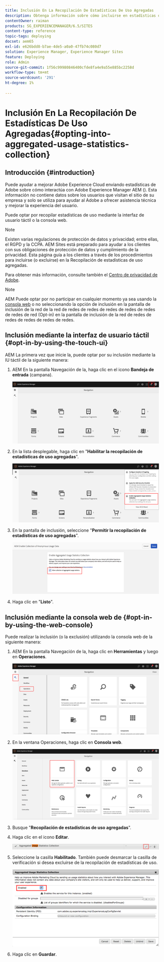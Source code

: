 ```yaml
---
title: Inclusión En La Recopilación De Estadísticas De Uso Agregadas
description: Obtenga información sobre cómo incluirse en estadísticas de uso agregadas.
contentOwner: raiman
products: SG_EXPERIENCEMANAGER/6.5/SITES
content-type: reference
topic-tags: deploying
docset: aem65
exl-id: e626bdd8-b7ae-4de5-a0a0-47fb74c080d7
solution: Experience Manager, Experience Manager Sites
feature: Deploying
role: Admin
source-git-commit: 1f56c99980846400cfde8fa4e9a55e885bc2258d
workflow-type: tm+mt
source-wordcount: '291'
ht-degree: 1%

---
```


# Inclusión En La Recopilación De Estadísticas De Uso Agregadas{#opting-into-aggregated-usage-statistics-collection}

## Introducción {#introduction}

Puede ayudar a mejorar Adobe Experience Cloud enviando estadísticas de Adobe sobre cómo interactúa con Adobe Experience Manager AEM (). Esta información no contiene datos sobre los usuarios que visitan el sitio de su empresa y solo se utiliza para ayudar al Adobe a ofrecer asistencia técnica y mejorar la experiencia del usuario.

Puede optar por recopilar estadísticas de uso mediante la interfaz de usuario táctil o la consola web.

>[!NOTE]
>
>Existen varias regulaciones de protección de datos y privacidad; entre ellas, el RGPD y la CCPA. AEM Sites está preparado para ayudar a los clientes con sus obligaciones de protección de datos y cumplimiento de la privacidad. Esta página guía a los clientes a través de los procedimientos para incluirse (o excluirse) en la Recopilación de estadísticas de uso agregadas.
>
>Para obtener más información, consulte también el [Centro de privacidad de Adobe](https://www.adobe.com/es/privacy.html).

>[!NOTE]
>
>AEM Puede optar por no participar en cualquier momento ya sea usando la [consola web](/help/sites-deploying/opt-in-aggregated-usage-statistics.md#opt-in-by-using-the-web-console) o no seleccionando la opción de inclusión en la pantalla de inclusión de la red de la red de redes de redes de redes de redes de redes de redes de red (Opt-in) en la pantalla de inclusión de la red de redes de redes de redes de redes de redes.

## Inclusión mediante la interfaz de usuario táctil {#opt-in-by-using-the-touch-ui}

AEM La primera vez que inicie la, puede optar por su inclusión mediante la IU táctil de la siguiente manera:

1. AEM En la pantalla Navegación de la, haga clic en el icono **Bandeja de entrada** (campana).

   ![pantalla de navegación de usage_statistics](assets/usage_statisticsnavigationscreen.png)

1. En la lista desplegable, haga clic en &quot;**Habilitar la recopilación de estadísticas de uso agregadas**&quot;.

   ![pantalla de navegación_estadísticas_uso2](assets/usage_statisticsnavigationscreen2.png)

1. En la pantalla de inclusión, seleccione &quot;**Permitir la recopilación de estadísticas de uso agregadas**&quot;.

   ![usage_statisticsSpot-inscreen](assets/usage_statisticsopt-inscreen.png)

1. Haga clic en &quot;**Listo**&quot;.

## Inclusión mediante la consola web de {#opt-in-by-using-the-web-console}

Puede realizar la inclusión (o la exclusión) utilizando la consola web de la siguiente manera:

1. AEM En la pantalla Navegación de la, haga clic en **Herramientas** y luego en **Operaciones**.

   ![panel de estadísticas de uso](assets/usage_statisticsopsdashboard.png)

1. En la ventana Operaciones, haga clic en **Consola web**.

   ![usage_staticswebconsole](assets/usage_statisticswebconsole.png)

1. Busque &quot;**Recopilación de estadísticas de uso agregadas**&quot;.
1. Haga clic en el icono **Editar**.

   ![usage_statscolltionedit](assets/usage_statisticscollectionedit.png)

1. Seleccione la casilla **Habilitado**. También puede desmarcar la casilla de verificación si desea excluirse de la recopilación de estadísticas de uso.

   ![usage_statsselect](assets/usage_statisticsselect.png)

1. Haga clic en **Guardar**.
